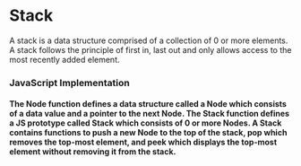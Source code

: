 # Stack

A stack is a data structure comprised of a collection of 0 or more elements. A stack follows the principle of first in, last out and only allows access to the most recently added element.

### JavaScript Implementation
#### The Node function defines a data structure called a Node which consists of a data value and a pointer to the next Node. The Stack function defines a JS prototype called Stack which consists of 0 or more Nodes. A Stack contains functions to push a new Node to the top of the stack, pop which removes the top-most element, and peek which displays the top-most element without removing it from the stack. 
